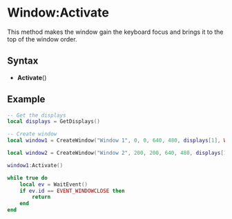 # Window:Activate

This method makes the window gain the keyboard focus and brings it to the top of the window order.

## Syntax

- **Activate**()

## Example

```lua
-- Get the displays
local displays = GetDisplays()

-- Create window
local window1 = CreateWindow("Window 1", 0, 0, 640, 480, displays[1], WINDOW_TITLEBAR)

local window2 = CreateWindow("Window 2", 200, 200, 640, 480, displays[1], WINDOW_TITLEBAR)

window1:Activate()

while true do
    local ev = WaitEvent()
    if ev.id == EVENT_WINDOWCLOSE then
        return
    end
end
```

